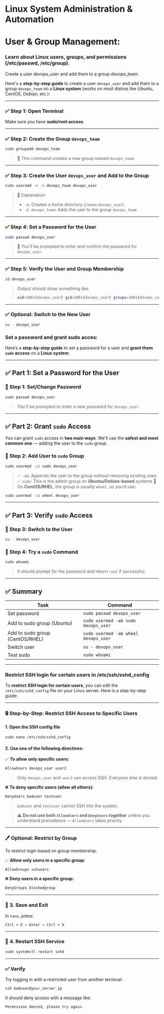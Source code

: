 # Linux System Administration & Automation

# User & Group Management:

### Learn about Linux users, groups, and permissions (/etc/passwd, /etc/group).

Create a user devops_user and add them to a group devops_team.

Here's a **step-by-step guide** to create a user `devops_user` and add them to a group `devops_team` on a **Linux system** (works on most distros like Ubuntu, CentOS, Debian, etc.):

---

### ✅ Step 1: Open Terminal

Make sure you have **sudo/root access**.

---

### ✅ Step 2: Create the Group `devops_team`

```bash
sudo groupadd devops_team
```

> 🔹 This command creates a new group named `devops_team`.

---

### ✅ Step 3: Create the User `devops_user` and Add to the Group

```bash
sudo useradd -m -G devops_team devops_user
```

> 🔹 Explanation:
>
> * `-m`: Creates a home directory (`/home/devops_user`)
> * `-G devops_team`: Adds the user to the group `devops_team`

---

### ✅ Step 4: Set a Password for the User

```bash
sudo passwd devops_user
```

> 🔹 You'll be prompted to enter and confirm the password for `devops_user`.

---

### ✅ Step 5: Verify the User and Group Membership

```bash
id devops_user
```

> Output should show something like:
>
> ```bash
> uid=1001(devops_user) gid=1001(devops_user) groups=1001(devops_user),1002(devops_team)
> ```

---

### ✅ Optional: Switch to the New User

```bash
su - devops_user
```

### Set a password and grant sudo acces:

Here’s a **step-by-step guide** to set a password for a user and **grant them `sudo` access** on a **Linux system**:

---

## ✅ Part 1: Set a Password for the User

### 🔹 Step 1: Set/Change Password

```bash
sudo passwd devops_user
```

> You'll be prompted to enter a new password for `devops_user`.

---

## ✅ Part 2: Grant `sudo` Access

You can grant `sudo` access in **two main ways**. We'll use the **safest and most common one** — adding the user to the `sudo` group.

### 🔹 Step 2: Add User to `sudo` Group

```bash
sudo usermod -aG sudo devops_user
```

> ✅ `-aG`: Appends the user to the group without removing existing ones
> ✅ `sudo`: This is the admin group on **Ubuntu/Debian-based** systems
> 🔁 On **CentOS/RHEL**, the group is usually `wheel`, so you’d use:

```bash
sudo usermod -aG wheel devops_user
```

---

## ✅ Part 3: Verify `sudo` Access

### 🔹 Step 3: Switch to the User

```bash
su - devops_user
```

### 🔹 Step 4: Try a `sudo` Command

```bash
sudo whoami
```

> It should prompt for the password and return `root` if successful.

---

## ✅ Summary

| Task                            | Command                              |
| ------------------------------- | ------------------------------------ |
| Set password                    | `sudo passwd devops_user`            |
| Add to sudo group (Ubuntu)      | `sudo usermod -aG sudo devops_user`  |
| Add to sudo group (CentOS/RHEL) | `sudo usermod -aG wheel devops_user` |
| Switch user                     | `su - devops_user`                   |
| Test sudo                       | `sudo whoami`                        |

---

### Restrict SSH login for certain users in /etc/ssh/sshd_config

To **restrict SSH login for certain users**, you can edit the `/etc/ssh/sshd_config` file on your Linux server. Here is a step-by-step guide:

---

### 🔒 **Step-by-Step: Restrict SSH Access to Specific Users**

#### **1. Open the SSH config file**

```bash
sudo nano /etc/ssh/sshd_config
```

#### **2. Use one of the following directives:**

✅ **To allow only specific users:**

```bash
AllowUsers devops_user user2
```

> Only `devops_user` and `user2` can access SSH. Everyone else is denied.

❌ **To deny specific users (allow all others):**

```bash
DenyUsers baduser testuser
```

> `baduser` and `testuser` cannot SSH into the system.

> ⚠️ **Do not use both `AllowUsers` and `DenyUsers` together** unless you understand precedence — `AllowUsers` takes priority.

---

### 🖊️ Optional: Restrict by Group

To restrict login based on group membership:

✅ **Allow only users in a specific group:**

```bash
AllowGroups sshusers
```

❌ **Deny users in a specific group:**

```bash
DenyGroups blockedgroup
```

---

### 🔄 **3. Save and Exit**

In `nano`, press:

```
Ctrl + O → Enter → Ctrl + X
```

---

### 🔁 **4. Restart SSH Service**

```bash
sudo systemctl restart sshd
```

---

### ✅ **Verify**

Try logging in with a restricted user from another terminal:

```bash
ssh baduser@your_server_ip
```

It should deny access with a message like:

```
Permission denied, please try again.
```



